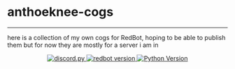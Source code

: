 # anthoeknee-cogs

---
here is a collection of my own cogs for RedBot, hoping to be able to publish them but for now they are mostly for a server i am in

<p align="center">
  
  <a href="https://github.com/Rapptz/discord.py/">
     <img src="https://img.shields.io/badge/discord-py-blue.svg" alt="discord.py">
  </a>
    <a href="https://pypi.org/project/Red-DiscordBot/">
     <img alt="redbot version" src="https://img.shields.io/pypi/v/Red-Discordbot">
  </a>
    <a href="https://www.python.org/downloads/">
    <img alt="Python Version" src="https://img.shields.io/badge/python-3.9-blue">
  </a>
</p>
